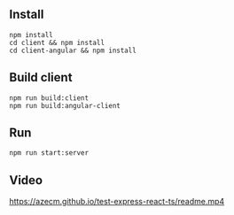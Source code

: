 ## Install
```
npm install
cd client && npm install
cd client-angular && npm install
```

## Build client
```
npm run build:client
npm run build:angular-client
```

## Run
```
npm run start:server
```

## Video

https://azecm.github.io/test-express-react-ts/readme.mp4


